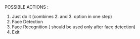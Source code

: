 POSSIBLE ACTIONS :
1. Just do it (combines 2. and 3. option in one step) 
2. Face Detection
3. Face Recognition ( should be used only after face detection)
4. Exit
